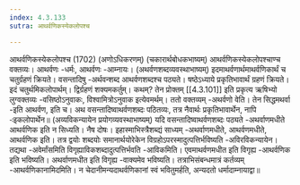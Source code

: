 ```yaml
---
index: 4.3.133
sutra: आथर्वणिकस्येकलोपश्च

---
```

 आथर्वणिकस्येकलोपश्च (1702) (अणोऽधिकरणम्) (चकारार्थबोधकभाष्यम्) आथर्वणिकस्येकलोपश्चाण्च वक्तव्यः। आथर्वणः -धर्मः, आथर्वणः -आम्नायः। (अथर्वणशब्दव्यवस्थाभाष्यम्) इदमाथर्वणार्थमाथर्वणिकार्थं च चतुर्ग्रहणं क्रियते। वसन्तादिषु -अर्थवन्शब्द आथर्वणशब्दश्च पठ्यते। षष्ठेऽध्याये प्रकृतिभावार्थं ग्रहणं क्रियते। इदं चतुर्थमिकलोपार्थम्। द्विर्ग्रहणं शक्यमकर्तुम्। कथम्? तेन प्रोक्तम् [[4.3.101]] इति प्रकृत्य ऋषिभ्यो लुग्वक्तव्यः -वसिष्ठोऽनुवाकः, विश्वामित्रोऽनुवाक इत्येवमर्थम्। ततो वक्तव्यम् -अथर्वणो वेति। तेन सिद्धमथर्वा -इति आथर्वण, इति च। अथ वसन्तादिष्वाथर्वणशब्दः पठितव्यः, तत्र नैवार्थः प्रकृतिभावार्थेन, नापि -ःइकलोपार्थेन॥ (अव्यविकन्यायेन प्रयोगव्यवस्थाभाष्यम्) यदि वसन्तादिष्वाथर्वणशब्दः पठ्यते -अथर्वाणमधीते आथर्वणिक इति न सिध्यति। नैष दोषः। इहास्माभिस्त्रैशब्द्यं साध्यम् -अथर्वाणमधीते, आथर्वणमधीते, आथर्वणिक इति। तत्र द्वयोः शब्दयोः समानार्थयोरेकेन विग्रहोऽपरस्मादुत्पत्तिर्भविष्यति -अविरविकन्यायेन। तद्यथा -अवेर्मांसमिति विगृह्याविकशब्दादुत्पत्तिर्भवति -आविकमिति। एवमाथर्वणमधीत इति विगृह्य -आथर्वणिक इति भविष्यति। अथर्वाणमधीत इति विगृह्य -वाक्यमेव भविष्यति। तत्राभिसंबन्धमात्रं कर्तव्यम् -आथर्वणिकानामिदमिति। न चेदानीमन्यदाथर्वणिकानां स्वं भवितुमर्हति, अन्यदतो धर्मादाम्नायाद्वा॥ 